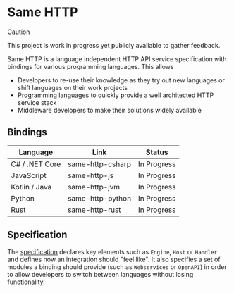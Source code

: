 # Same HTTP

> [!CAUTION]  
> This project is work in progress yet publicly available to gather feedback.

Same HTTP is a language independent HTTP API service specification with bindings for various programming languages. This allows

- Developers to re-use their knowledge as they try out new languages or shift languages on their work projects
- Programming languages to quickly provide a well architected HTTP service stack
- Middleware developers to make their solutions widely available

## Bindings

| Language | Link | Status |
|---|---|---|
| C# / .NET Core | same-http-csharp | In Progress |
| JavaScript | same-http-js | In Progress |
| Kotlin / Java | same-http-jvm | In Progress |
| Python | same-http-python | In Progress |
| Rust | same-http-rust | In Progress |

## Specification

The [specification](./Specification/Index.md) declares key elements such as `Engine`, `Host` or `Handler` and defines how an integration should "feel like". It also specifies a set of modules a binding should provide (such as `Webservices` or `OpenAPI`) in order to allow developers to switch between languages without losing functionality.
